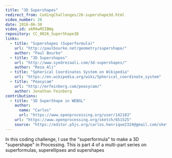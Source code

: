 ```yaml
---
title: "3D Supershapes"
redirect_from: CodingChallenges/26-supershape3d.html
video_number: 26
date: 2016-06-30
video_id: akM4wMZIBWg
repository: CC_0026_SuperShape3D
links:
  - title: "Supershapes (Superformula)"
    url: "http://paulbourke.net/geometry/supershape/"
    author: "Paul Bourke"
  - title: "3D Supershapes"
    url: "http://www.syedrezaali.com/3d-supershapes/"
    author: "Reza Ali"
  - title: "Spherical Coordinates System on Wikipedia"
    url: "https://en.wikipedia.org/wiki/Spherical_coordinate_system"
  - title: "Peasycam"
    url: "http://mrfeinberg.com/peasycam/"
    author: Jonathan Feinberg
contributions:
  - title: "3D SuperShape in WEBGL"
    author:
      name: "Carlos"
      url: "https://www.openprocessing.org/user/142183"
    url: "https://www.openprocessing.org/sketch/651525"
    source: "https://editor.p5js.org/carlos.henrique2324@gmail.com/sketches/HJF28pVME"
---
```


In this coding challenge, I use the "superformula" to make a 3D "supershape" in Processing.  This is part 4 of a multi-part series on superformulas, superellipses and supershapes

